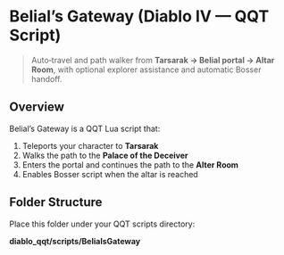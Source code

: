 # Belial’s Gateway (Diablo IV — QQT Script)

> Auto‑travel and path walker from **Tarsarak → Belial portal → Altar Room**, with optional explorer assistance and automatic Bosser handoff.

## Overview
Belial’s Gateway is a QQT Lua script that:
1) Teleports your character to **Tarsarak**
2) Walks the path to the **Palace of the Deceiver**
3) Enters the portal and continues the path to the **Alter Room** 
4) Enables Bosser script when the altar is reached

## Folder Structure
Place this folder under your QQT scripts directory:

**diablo_qqt/scripts/BelialsGateway**
